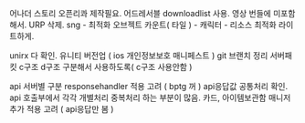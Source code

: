 어나더 스토리 오픈리콰 제작필요. 
어드레서블 downloadlist 사용. 
영상 번들에 미포함해서. 
URP 삭제. 
sng - 최적화 오브젝트 카운트( 타일 ) 
	- 캐릭터 
	- 리소스 최적화 라이트하게. 

unirx 다 확인.
유니티 버전업 ( ios 개인정보보호 매니페스트 ) 
git 브랜치 정리 
서버패킷 c구조 d구조 구분해서 사용하도록( c구조 사용안함 ) 




api 서버별 구분 responsehandler 적용 고려 ( bptg 꺼 )
api응답값 공통처리 확인. 
api 호출부에서 각각 개별처리 중복처리 하는 부분이 많음.
카드, 아이템보관함 매니저 추가 적용 고려 ( api응답만 봄 )
 